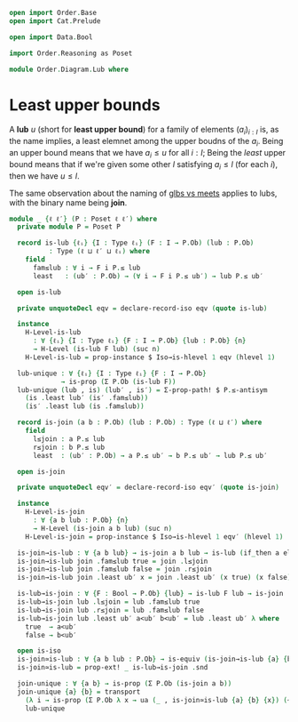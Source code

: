```agda
open import Order.Base
open import Cat.Prelude

open import Data.Bool

import Order.Reasoning as Poset

module Order.Diagram.Lub where
```

# Least upper bounds

A **lub** $u$ (short for **least upper bound**) for a family of
elements $(a_i)_{i : I}$ is, as the name implies, a least elemnet among
the upper boudns of the $a_i$. Being an upper bound means that we have
$a_i \le u$ for all $i : I$; Being the _least_ upper bound means that
if we're given some other $l$ satisfying $a_i \le l$ (for each $i$),
then we have $u \le l$.

The same observation about the naming of [glbs vs meets] applies to
lubs, with the binary name being **join**.

[glbs vs meets]: Order.Diagram.Glb.html

```agda
module _ {ℓ ℓ′} (P : Poset ℓ ℓ′) where
  private module P = Poset P

  record is-lub {ℓᵢ} {I : Type ℓᵢ} (F : I → P.Ob) (lub : P.Ob)
          : Type (ℓ ⊔ ℓ′ ⊔ ℓᵢ) where
    field
      fam≤lub : ∀ i → F i P.≤ lub
      least   : (ub′ : P.Ob) → (∀ i → F i P.≤ ub′) → lub P.≤ ub′

  open is-lub

  private unquoteDecl eqv = declare-record-iso eqv (quote is-lub)

  instance
    H-Level-is-lub
      : ∀ {ℓᵢ} {I : Type ℓᵢ} {F : I → P.Ob} {lub : P.Ob} {n}
      → H-Level (is-lub F lub) (suc n)
    H-Level-is-lub = prop-instance $ Iso→is-hlevel 1 eqv (hlevel 1)

  lub-unique : ∀ {ℓᵢ} {I : Type ℓᵢ} {F : I → P.Ob}
             → is-prop (Σ P.Ob (is-lub F))
  lub-unique (lub , is) (lub′ , is′) = Σ-prop-path! $ P.≤-antisym
    (is .least lub′ (is′ .fam≤lub))
    (is′ .least lub (is .fam≤lub))

  record is-join (a b : P.Ob) (lub : P.Ob) : Type (ℓ ⊔ ℓ′) where
    field
      l≤join : a P.≤ lub
      r≤join : b P.≤ lub
      least  : (ub′ : P.Ob) → a P.≤ ub′ → b P.≤ ub′ → lub P.≤ ub′

  open is-join

  private unquoteDecl eqv′ = declare-record-iso eqv′ (quote is-join)

  instance
    H-Level-is-join
      : ∀ {a b lub : P.Ob} {n}
      → H-Level (is-join a b lub) (suc n)
    H-Level-is-join = prop-instance $ Iso→is-hlevel 1 eqv′ (hlevel 1)

  is-join→is-lub : ∀ {a b lub} → is-join a b lub → is-lub (if_then a else b) lub
  is-join→is-lub join .fam≤lub true = join .l≤join
  is-join→is-lub join .fam≤lub false = join .r≤join
  is-join→is-lub join .least ub′ x = join .least ub′ (x true) (x false)

  is-lub→is-join : ∀ {F : Bool → P.Ob} {lub} → is-lub F lub → is-join (F true) (F false) lub
  is-lub→is-join lub .l≤join = lub .fam≤lub true
  is-lub→is-join lub .r≤join = lub .fam≤lub false
  is-lub→is-join lub .least ub′ a<ub′ b<ub′ = lub .least ub′ λ where
    true  → a<ub′
    false → b<ub′

  open is-iso
  is-join≃is-lub : ∀ {a b lub : P.Ob} → is-equiv (is-join→is-lub {a} {b} {lub})
  is-join≃is-lub = prop-ext! _ is-lub→is-join .snd

  join-unique : ∀ {a b} → is-prop (Σ P.Ob (is-join a b))
  join-unique {a} {b} = transport
    (λ i → is-prop (Σ P.Ob λ x → ua (_ , is-join≃is-lub {a} {b} {x}) (~ i)))
    lub-unique
```
